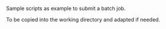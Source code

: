 Sample scripts as example to submit a batch job. 

To be copied into the working directory and adapted if needed.

